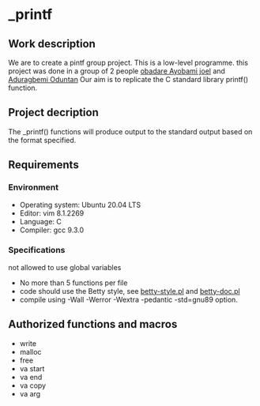 # _printf

## Work description

We are to create a pintf group project. This is a low-level programme.
this project was done in a group of 2 people [obadare Ayobami joel](https://github.com/Ayondrun) and [Aduragbemi Oduntan](https://github.com/Salemori)
Our aim is to replicate the C standard
library printf() function.

## Project decription

The _printf() functions will
produce output to the standard output
based on the format specified.

## Requirements

### Environment
* Operating system: Ubuntu 20.04 LTS
* Editor: vim 8.1.2269
* Language: C
* Compiler: gcc 9.3.0

### Specifications
 not allowed to use global variables
* No more than 5 functions per file
* code should use the Betty style,
  see [betty-style.pl](https://github.com/holbertonschool/Betty/blob/master/betty-style.pl) and [betty-doc.pl](https://github.com/holbertonschool/Betty/blob/master/betty-doc.pl)
* compile using -Wall -Werror -Wextra
  -pedantic -std=gnu89 option.

## Authorized functions and macros

* write
* malloc
* free
* va start
* va end
* va copy
* va arg 


